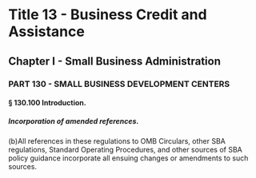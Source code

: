 
# Title 13 - Business Credit and Assistance
## Chapter I - Small Business Administration
### PART 130 - SMALL BUSINESS DEVELOPMENT CENTERS
#### § 130.100 Introduction.
##### Incorporation of amended references.

(b)All references in these regulations to OMB Circulars, other SBA regulations, Standard Operating Procedures, and other sources of SBA policy guidance incorporate all ensuing changes or amendments to such sources.
